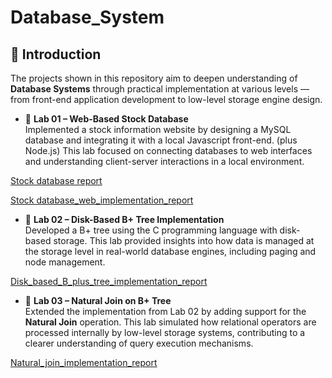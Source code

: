 # Database_System

## 📌 Introduction

The projects shown in this repository aim to deepen understanding of **Database Systems** through practical implementation at various levels — from front-end application development to low-level storage engine design.

- 🧪 **Lab 01 – Web-Based Stock Database**  
  Implemented a stock information website by designing a MySQL database and integrating it with a local Javascript front-end. (plus Node.js) This lab focused on connecting databases to web interfaces and understanding client-server interactions in a local environment.
  
[Stock database report](./Stock_market_implementation/Stock_market_Database/stock_market_database_report.pdf)

[Stock database_web_implementation_report](./Stock_market_implementation/stock_market_local_implementation/stock_market_implementation_report.pdf)

- 🧪 **Lab 02 – Disk-Based B+ Tree Implementation**  
  Developed a B+ tree using the C programming language with disk-based storage. This lab provided insights into how data is managed at the storage level in real-world database engines, including paging and node management.

[Disk_based_B_plus_tree_implementation_report](./Disk_based_B_plus_tree/Disk_base_B_plus_tree_implementation/B_plus_tree_report.pdf)

- 🧪 **Lab 03 – Natural Join on B+ Tree**  
  Extended the implementation from Lab 02 by adding support for the **Natural Join** operation. This lab simulated how relational operators are processed internally by low-level storage systems, contributing to a clearer understanding of query execution mechanisms.

[Natural_join_implementation_report](./Natural_join/Natural_join_implementation/Natural_join_report.pdf)

